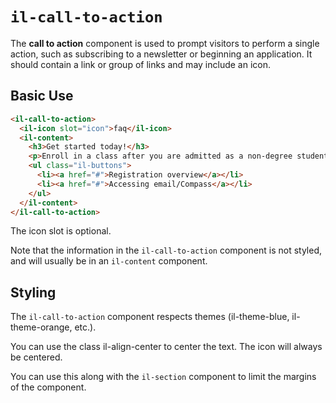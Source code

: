 # `il-call-to-action`

The **call to action** component is used to prompt visitors to perform a single action, such as subscribing to a newsletter or beginning an application. It should contain a link or group of links and may include an icon.

## Basic Use

```html
<il-call-to-action>
  <il-icon slot="icon">faq</il-icon>
  <il-content>
    <h3>Get started today!</h3>
    <p>Enroll in a class after you are admitted as a non-degree student.</p>
    <ul class="il-buttons">
      <li><a href="#">Registration overview</a></li>
      <li><a href="#">Accessing email/Compass</a></li>
    </ul>
  </il-content>
</il-call-to-action>
``````

The icon slot is optional. 

Note that the information in the `il-call-to-action` component is not styled, and will usually be in an `il-content` component. 

## Styling

The `il-call-to-action` component respects themes (il-theme-blue, il-theme-orange, etc.).

You can use the class il-align-center to center the text. The icon will always be centered. 

You can use this along with the `il-section` component to limit the margins of the component.